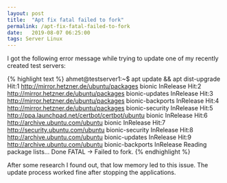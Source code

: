 ```yaml
---
layout: post
title:  "Apt fix fatal failed to fork"
permalink: /apt-fix-fatal-failed-to-fork
date:   2019-08-07 06:25:00
tags: Server Linux
---
```


I got the following error message while trying to update one of my recently created test servers:

{% highlight text %}
ahmet@testserver1:~$ apt update && apt dist-upgrade
Hit:1 http://mirror.hetzner.de/ubuntu/packages bionic InRelease
Hit:2 http://mirror.hetzner.de/ubuntu/packages bionic-updates InRelease
Hit:3 http://mirror.hetzner.de/ubuntu/packages bionic-backports InRelease
Hit:4 http://mirror.hetzner.de/ubuntu/packages bionic-security InRelease
Hit:5 http://ppa.launchpad.net/certbot/certbot/ubuntu bionic InRelease
Hit:6 http://archive.ubuntu.com/ubuntu bionic InRelease
Hit:7 http://security.ubuntu.com/ubuntu bionic-security InRelease
Hit:8 http://archive.ubuntu.com/ubuntu bionic-updates InRelease
Hit:9 http://archive.ubuntu.com/ubuntu bionic-backports InRelease
Reading package lists... Done
FATAL -> Failed to fork.
{% endhighlight %}

After some research I found out, that low memory led to this issue. The update process worked fine after stopping the applications.